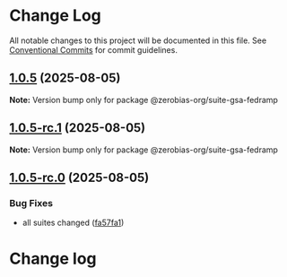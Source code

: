# Change Log

All notable changes to this project will be documented in this file.
See [Conventional Commits](https://conventionalcommits.org) for commit guidelines.

## [1.0.5](https://github.com/zerobias-org/suite/compare/@zerobias-org/suite-gsa-fedramp@1.0.5-rc.1...@zerobias-org/suite-gsa-fedramp@1.0.5) (2025-08-05)

**Note:** Version bump only for package @zerobias-org/suite-gsa-fedramp





## [1.0.5-rc.1](https://github.com/zerobias-org/suite/compare/@zerobias-org/suite-gsa-fedramp@1.0.5-rc.0...@zerobias-org/suite-gsa-fedramp@1.0.5-rc.1) (2025-08-05)

**Note:** Version bump only for package @zerobias-org/suite-gsa-fedramp





## [1.0.5-rc.0](https://github.com/zerobias-org/suite/compare/@zerobias-org/suite-gsa-fedramp@1.0.4...@zerobias-org/suite-gsa-fedramp@1.0.5-rc.0) (2025-08-05)


### Bug Fixes

* all suites changed ([fa57fa1](https://github.com/zerobias-org/suite/commit/fa57fa1af7628003297df46b2d7740fe95bd2666))





# Change log
